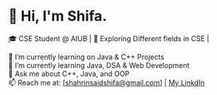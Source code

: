 # 👋 Hi, I'm Shifa.  
🎓 CSE Student @ AIUB | 🚀 Exploring Different fields in CSE |  

🔭 I’m currently learning on Java & C++ Projects  
🌱 I’m currently learning Java, DSA & Web Development  
💬 Ask me about C++, Java, and OOP  
📫 Reach me at: [shahrinsaidshifa@gmail.com] | [My LinkdIn](https://www.linkedin.com/in/sayed-student-302696331/)  
